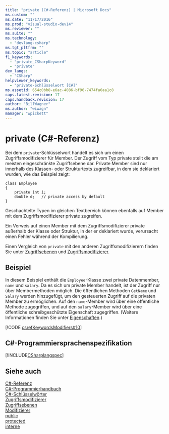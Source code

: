 ```yaml
---
title: "private (C#-Referenz) | Microsoft Docs"
ms.custom: ""
ms.date: "11/17/2016"
ms.prod: "visual-studio-dev14"
ms.reviewer: ""
ms.suite: ""
ms.technology: 
  - "devlang-csharp"
ms.tgt_pltfrm: ""
ms.topic: "article"
f1_keywords: 
  - "private_CSharpKeyword"
  - "private"
dev_langs: 
  - "CSharp"
helpviewer_keywords: 
  - "private-Schlüsselwort [C#]"
ms.assetid: 654c0bb8-e6ac-4086-bf96-7474fa6aa1c8
caps.latest.revision: 17
caps.handback.revision: 17
author: "BillWagner"
ms.author: "wiwagn"
manager: "wpickett"
---
```

# private (C#-Referenz)
Bei dem `private`\-Schlüsselwort handelt es sich um einen Zugriffsmodifizierer für Member.  Der Zugriff vom Typ private stellt die am meisten eingeschränkte Zugriffsebene dar.  Private Member sind nur innerhalb des Klassen\- oder Strukturtexts zugreifbar, in dem sie deklariert wurden, wie das Beispiel zeigt:  
  
```  
class Employee  
{  
    private int i;  
    double d;   // private access by default  
}  
```  
  
 Geschachtelte Typen im gleichen Textbereich können ebenfalls auf Member mit dem Zugriffsmodifizierer private zugreifen.  
  
 Ein Verweis auf einen Member mit dem Zugriffsmodifizierer private außerhalb der Klasse oder Struktur, in der er deklariert wurde, verursacht einen Fehler während der Kompilierung.  
  
 Einen Vergleich von `private` mit den anderen Zugriffsmodifizierern finden Sie unter [Zugriffsebenen](../../../csharp/language-reference/keywords/accessibility-levels.md) und [Zugriffsmodifizierer](../../../csharp/programming-guide/classes-and-structs/access-modifiers.md).  
  
## Beispiel  
 In diesem Beispiel enthält die `Employee`\-Klasse zwei private Datenmember, `name` und `salary`.  Da es sich um private Member handelt, ist der Zugriff nur über Membermethoden möglich.  Die öffentlichen Methoden `GetName` und `Salary` werden hinzugefügt, um den gesteuerten Zugriff auf die privaten Member zu ermöglichen.  Auf den `name`\-Member wird über eine öffentliche Methode zugegriffen, und auf den `salary`\-Member wird über eine öffentliche schreibgeschützte Eigenschaft zugegriffen.  \(Weitere Informationen finden Sie unter [Eigenschaften](../../../csharp/programming-guide/classes-and-structs/properties.md).\)  
  
 [!CODE [csrefKeywordsModifiers#10](../CodeSnippet/VS_Snippets_VBCSharp/csrefKeywordsModifiers#10)]  
  
## C\#\-Programmiersprachenspezifikation  
 [!INCLUDE[CSharplangspec](../../../csharp/language-reference/keywords/includes/csharplangspec_md.md)]  
  
## Siehe auch  
 [C\#\-Referenz](../../../csharp/language-reference/index.md)   
 [C\#\-Programmierhandbuch](../../../csharp/programming-guide/index.md)   
 [C\#\-Schlüsselwörter](../../../csharp/language-reference/keywords/index.md)   
 [Zugriffsmodifizierer](../../../csharp/language-reference/keywords/access-modifiers.md)   
 [Zugriffsebenen](../../../csharp/language-reference/keywords/accessibility-levels.md)   
 [Modifizierer](../../../csharp/language-reference/keywords/modifiers.md)   
 [public](../../../csharp/language-reference/keywords/public.md)   
 [protected](../../../csharp/language-reference/keywords/protected.md)   
 [interne](../../../csharp/language-reference/keywords/internal.md)
